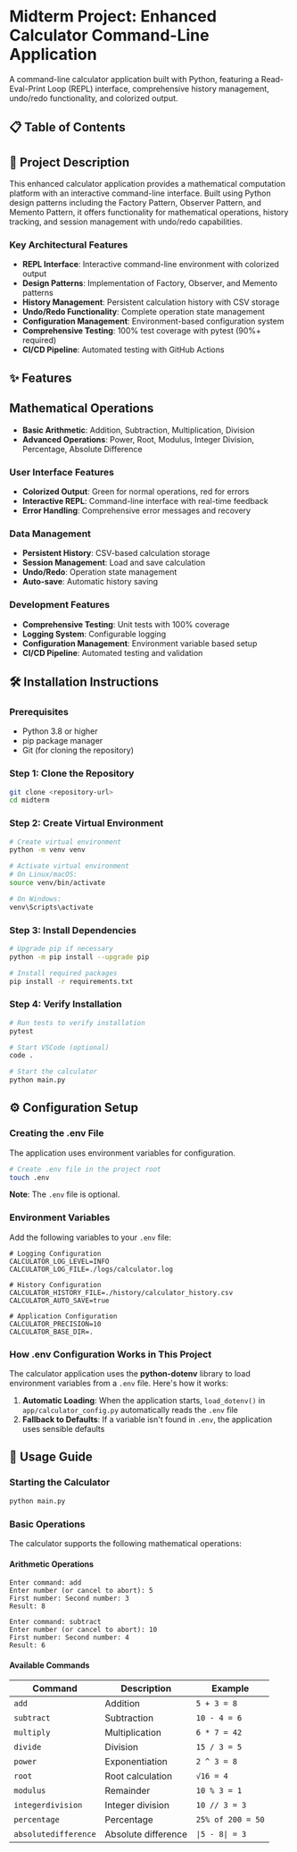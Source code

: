 # Midterm Project: Enhanced Calculator Command-Line Application

A command-line calculator application built with Python, featuring a Read-Eval-Print Loop (REPL) interface, comprehensive history management, undo/redo functionality, and colorized output.

## 📋 Table of Contents



## 🚀 Project Description
This enhanced calculator application provides a mathematical computation platform with an interactive command-line interface. Built using Python design patterns including the Factory Pattern, Observer Pattern, and Memento Pattern, it offers functionality for mathematical operations, history tracking, and session management with undo/redo capabilities.

### Key Architectural Features
- **REPL Interface**: Interactive command-line environment with colorized output
- **Design Patterns**: Implementation of Factory, Observer, and Memento patterns
- **History Management**: Persistent calculation history with CSV storage
- **Undo/Redo Functionality**: Complete operation state management
- **Configuration Management**: Environment-based configuration system
- **Comprehensive Testing**: 100% test coverage with pytest (90%+ required)
- **CI/CD Pipeline**: Automated testing with GitHub Actions


## ✨ Features

## Mathematical Operations
- **Basic Arithmetic**: Addition, Subtraction, Multiplication, Division
- **Advanced Operations**: Power, Root, Modulus, Integer Division, Percentage, Absolute Difference

### User Interface Features
- **Colorized Output**: Green for normal operations, red for errors
- **Interactive REPL**: Command-line interface with real-time feedback
- **Error Handling**: Comprehensive error messages and recovery

### Data Management
- **Persistent History**: CSV-based calculation storage
- **Session Management**: Load and save calculation 
- **Undo/Redo**: Operation state management
- **Auto-save**: Automatic history saving

### Development Features
- **Comprehensive Testing**: Unit tests with 100% coverage
- **Logging System**: Configurable logging 
- **Configuration Management**: Environment variable based setup
- **CI/CD Pipeline**: Automated testing and validation


## 🛠 Installation Instructions

### Prerequisites

- Python 3.8 or higher
- pip package manager
- Git (for cloning the repository)

### Step 1: Clone the Repository

```bash
git clone <repository-url>
cd midterm
```

### Step 2: Create Virtual Environment

```bash
# Create virtual environment
python -m venv venv

# Activate virtual environment
# On Linux/macOS:
source venv/bin/activate

# On Windows:
venv\Scripts\activate
```

### Step 3: Install Dependencies

```bash
# Upgrade pip if necessary
python -m pip install --upgrade pip

# Install required packages
pip install -r requirements.txt
```

### Step 4: Verify Installation

```bash
# Run tests to verify installation
pytest

# Start VSCode (optional)
code .

# Start the calculator
python main.py
```


## ⚙️ Configuration Setup

### Creating the .env File

The application uses environment variables for configuration.

```bash
# Create .env file in the project root
touch .env
```
**Note**: The `.env` file is optional. 

### Environment Variables

Add the following variables to your `.env` file:

```env
# Logging Configuration
CALCULATOR_LOG_LEVEL=INFO
CALCULATOR_LOG_FILE=./logs/calculator.log

# History Configuration
CALCULATOR_HISTORY_FILE=./history/calculator_history.csv
CALCULATOR_AUTO_SAVE=true

# Application Configuration
CALCULATOR_PRECISION=10
CALCULATOR_BASE_DIR=.
```


### How .env Configuration Works in This Project

The calculator application uses the **python-dotenv** library to load environment variables from a `.env` file. Here's how it works:

1. **Automatic Loading**: When the application starts, `load_dotenv()` in `app/calculator_config.py` automatically reads the `.env` file
2. **Fallback to Defaults**: If a variable isn't found in `.env`, the application uses sensible defaults


## 📖 Usage Guide

### Starting the Calculator

```bash
python main.py
```

### Basic Operations

The calculator supports the following mathematical operations:

#### Arithmetic Operations
```
Enter command: add
Enter number (or cancel to abort): 5
First number: Second number: 3
Result: 8

Enter command: subtract
Enter number (or cancel to abort): 10
First number: Second number: 4
Result: 6
```

#### Available Commands

| Command | Description | Example |
|---------|-------------|---------|
| `add` | Addition | `5 + 3 = 8` |
| `subtract` | Subtraction | `10 - 4 = 6` |
| `multiply` | Multiplication | `6 * 7 = 42` |
| `divide` | Division | `15 / 3 = 5` |
| `power` | Exponentiation | `2 ^ 3 = 8` |
| `root` | Root calculation | `√16 = 4` |
| `modulus` | Remainder | `10 % 3 = 1` |
| `integerdivision` | Integer division | `10 // 3 = 3` |
| `percentage` | Percentage | `25% of 200 = 50` |
| `absolutedifference` | Absolute difference | `\|5 - 8\| = 3` |

